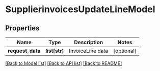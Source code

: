 # SupplierinvoicesUpdateLineModel

## Properties
Name | Type | Description | Notes
------------ | ------------- | ------------- | -------------
**request_data** | **list[str]** | InvoiceLine data | [optional] 

[[Back to Model list]](../README.md#documentation-for-models) [[Back to API list]](../README.md#documentation-for-api-endpoints) [[Back to README]](../README.md)

